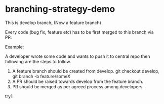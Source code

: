 # branching-strategy-demo


This is develop branch, (Now a feature branch)

Every code (bug fix, feature etc) has to be first merged to this branch via PR.


Example:

A developer wrote some code and wants to push it to central repo then following are the steps to follow.

1. A feature branch should be created from develop.  git checkout develop, git branch -b feature/someX
2. A PR should be raised towards develop from the feature branch.
3. PR should be merged as per agreed process among developers.


try1
